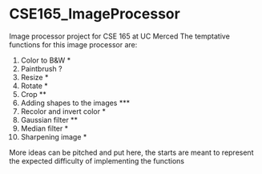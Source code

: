 # CSE165_ImageProcessor
Image processor project for CSE 165 at UC Merced
The temptative functions for this image processor are:
1. Color to B&W                  *
2. Paintbrush                    ?
3. Resize                        *
4. Rotate                        *
5. Crop                          **
6. Adding shapes to the images   ***
7. Recolor and invert color      *
8. Gaussian filter               **
9. Median filter                 *
10. Sharpening image             *

More ideas can be pitched and put here, the starts are meant to represent the expected difficulty of implementing the functions
